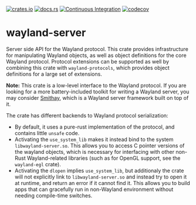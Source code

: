 [![crates.io](https://img.shields.io/crates/v/wayland-server.svg)](https://crates.io/crates/wayland-server)
[![docs.rs](https://docs.rs/wayland-server/badge.svg)](https://docs.rs/wayland-server)
[![Continuous Integration](https://github.com/Smithay/wayland-rs/workflows/Continuous%20Integration/badge.svg)](https://github.com/Smithay/wayland-rs/actions?query=workflow%3A%22Continuous+Integration%22)
[![codecov](https://codecov.io/gh/Smithay/wayland-rs/branch/master/graph/badge.svg)](https://codecov.io/gh/Smithay/wayland-rs)

# wayland-server

Server side API for the Wayland protocol. This crate provides infrastructure for manipulating
Wayland objects, as well as object definitions for the core Wayland protocol. Protocol extensions
can be supported as well by combining this crate with `wayland-protocols`, which provides object
definitions for a large set of extensions.

**Note:** This crate is a low-level interface to the Wayland protocol. If you are looking for a more
battery-included toolkit for writing a Wayland server, you may consider
[Smithay](https://github.com/Smithay/smithay), which is a Wayland server framework built on top of it.

The crate has different backends to Wayland protocol serialization:

- By default, it uses a pure-rust implementation of the protocol, and contains little `unsafe` code.
- Activating the `use_system_lib` makes it instead bind to the system `libwayland-server.so`. This
  allows you to access C pointer versions of the wayland objects, which is necessary for interfacing
  with other non-Rust Wayland-related libraries (such as for OpenGL support, see the `wayland-egl` crate).
- Activating the `dlopen` implies `use_system_lib`, but additionaly the crate will not explicitly
  link to `libwayland-server.so` and instead try to open it at runtime, and return an error if it cannot
  find it. This allows you to build apps that can gracefully run in non-Wayland environment without needing
  compile-time switches.
